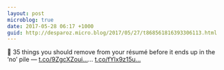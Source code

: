 ```yaml
---
layout: post
microblog: true
date: 2017-05-28 06:17 +1000
guid: http://desparoz.micro.blog/2017/05/27/t868561816393306113.html
---
```

🔗 35 things you should remove from your résumé before it ends up in the ‘no’ pile — [t.co/9ZgcXZoui...](https://t.co/9ZgcXZouib)… [t.co/fYlx9z15u...](https://t.co/fYlx9z15us)

